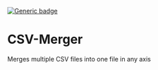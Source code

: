 [![Generic badge](https://img.shields.io/badge/development%20status-in%20development-red.svg "Development Status")](https://shields.io/)

# CSV-Merger
Merges multiple CSV files into one file in any axis
